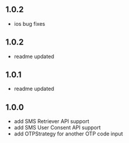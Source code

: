 ## 1.0.2

* ios bug fixes

## 1.0.2

* readme updated

## 1.0.1

* readme updated

## 1.0.0

* add SMS Retriever API support
* add SMS User Consent API support
* add OTPStrategy for another OTP code input
